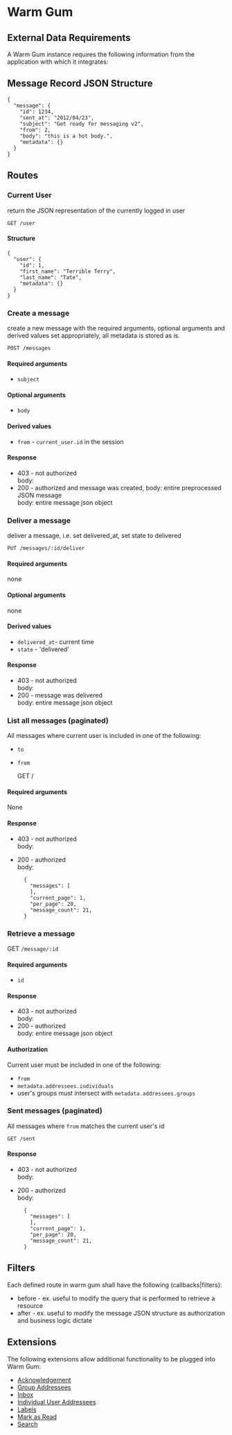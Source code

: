 # Warm Gum

## External Data Requirements

A Warm Gum instance requires the following information from the application with which it integrates:

## Message Record JSON Structure

    {
      "message": {
        "id": 1234,
        "sent_at": "2012/04/23",
        "subject": "Get ready for messaging v2",
        "from": 2,
        "body": "this is a hot body.",
        "metadata": {}
      }
    }

## Routes

### Current User

return the JSON representation of the currently logged in user

    GET /user

#### Structure

    {
      "user": {
        "id": 1,
        "first_name": "Terrible Terry",
        "last_name": "Tate",
        "metadata": {}
      }
    }

### Create a message

create a new message with the required arguments, optional arguments
and derived values set appropriately, all metadata is stored as is.

    POST /messages

#### Required arguments

* `subject`

#### Optional arguments

* `body`

#### Derived values

* `from` - `current_user.id` in the session

#### Response

* 403 - not authorized  
  body: <blank>  
* 200 - authorized and message was created, body: entire preprocessed JSON
message  
  body: entire message json object


### Deliver a message

deliver a message, i.e. set delivered_at, set state to delivered

    PUT /messages/:id/deliver

#### Required arguments

none

#### Optional arguments

none

#### Derived values

* `delivered_at`- current time
* `state` - 'delivered'

#### Response

* 403 - not authorized  
  body: <blank>  
* 200 - message was delivered  
  body: entire message json object

### List all messages (paginated)

All messages where current user is included in one of the following:

* `to`
* `from`

    GET /

#### Required arguments

None

#### Response

* 403 - not authorized  
  body: <blank>  
* 200 - authorized  
  body:

        {
          "messages": [
          ],
          "current_page": 1,
          "per_page": 20,
          "message_count": 21,
        }

### Retrieve a message

GET `/message/:id`

#### Required arguments

* `id`

#### Response

* 403 - not authorized  
  body: <blank>  
* 200 - authorized  
  body: entire message json object

#### Authorization

Current user must be included in one of the following:

* `from`
* `metadata.addressees.individuals`
* user's groups must intersect with `metadata.addressees.groups`

### Sent messages (paginated)

All messages where `from` matches the current user's id

    GET /sent

#### Response

* 403 - not authorized  
  body: <blank>  
* 200 - authorized  
  body:

        {
          "messages": [
          ],
          "current_page": 1,
          "per_page": 20,
          "message_count": 21,
        }

## Filters

Each defined route in warm gum shall have the following
(callbacks|filters):

* before - ex. useful to modify the query that is performed to retrieve
  a resource
* after - ex. useful to modify the message JSON structure as
  authorization and business logic dictate

## Extensions

The following extensions allow additional functionality to be plugged
into Warm Gum:

* [Acknowledgement](https://github.com/jackruss/warm_gum/blob/master/extensions/acknowledgement.md)
* [Group Addressees](https://github.com/jackruss/warm_gum/blob/master/extensions/group_addressees.md)
* [Inbox](https://github.com/jackruss/warm_gum/blob/master/extensions/inbox.md)
* [Individual User Addressees](https://github.com/jackruss/warm_gum/blob/master/extensions/individual_addressees.md)
* [Labels](https://github.com/jackruss/warm_gum/blob/master/extensions/labels.md)
* [Mark as Read](https://github.com/jackruss/warm_gum/blob/master/extensions/read.md)
* [Search](https://github.com/jackruss/warm_gum/blob/master/extensions/search.md)
